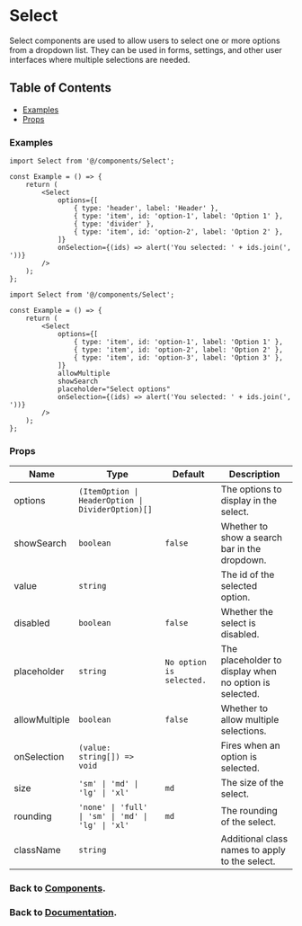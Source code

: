 # Select

Select components are used to allow users to select one or more options from a dropdown list. They can be used in forms, settings, and other user interfaces where multiple selections are needed.

## Table of Contents

-   [Examples](#examples)
-   [Props](#props)

### Examples

```tsx
import Select from '@/components/Select';

const Example = () => {
    return (
        <Select
            options={[
                { type: 'header', label: 'Header' },
                { type: 'item', id: 'option-1', label: 'Option 1' },
                { type: 'divider' },
                { type: 'item', id: 'option-2', label: 'Option 2' },
            ]}
            onSelection={(ids) => alert('You selected: ' + ids.join(', '))}
        />
    );
};
```

```tsx
import Select from '@/components/Select';

const Example = () => {
    return (
        <Select
            options={[
                { type: 'item', id: 'option-1', label: 'Option 1' },
                { type: 'item', id: 'option-2', label: 'Option 2' },
                { type: 'item', id: 'option-3', label: 'Option 3' },
            ]}
            allowMultiple
            showSearch
            placeholder="Select options"
            onSelection={(ids) => alert('You selected: ' + ids.join(', '))}
        />
    );
};
```

### Props

| Name          | Type                                               | Default                  | Description                                            |
| ------------- | -------------------------------------------------- | ------------------------ | ------------------------------------------------------ |
| options       | `(ItemOption \| HeaderOption \| DividerOption)[]`  |                          | The options to display in the select.                  |
| showSearch    | `boolean`                                          | `false`                  | Whether to show a search bar in the dropdown.          |
| value         | `string`                                           |                          | The id of the selected option.                         |
| disabled      | `boolean`                                          | `false`                  | Whether the select is disabled.                        |
| placeholder   | `string`                                           | `No option is selected.` | The placeholder to display when no option is selected. |
| allowMultiple | `boolean`                                          | `false`                  | Whether to allow multiple selections.                  |
| onSelection   | `(value: string[]) => void`                        |                          | Fires when an option is selected.                      |
| size          | `'sm' \| 'md' \| 'lg' \| 'xl'`                     | `md`                     | The size of the select.                                |
| rounding      | `'none' \| 'full' \| 'sm' \| 'md' \| 'lg' \| 'xl'` | `md`                     | The rounding of the select.                            |
| className     | `string`                                           |                          | Additional class names to apply to the select.         |

### Back to [Components](../README.md).

### Back to [Documentation](../../README.md).
